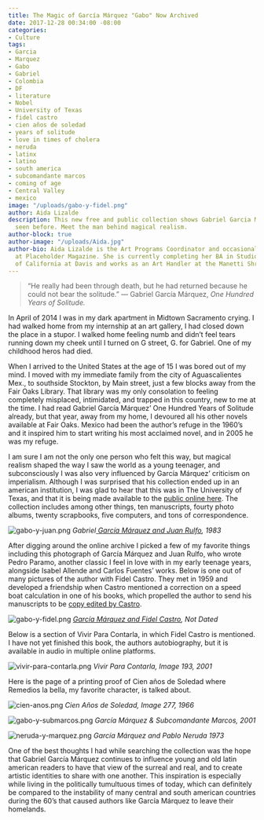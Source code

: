 ```yaml
---
title: The Magic of García Márquez "Gabo" Now Archived
date: 2017-12-28 00:34:00 -08:00
categories:
- Culture
tags:
- Garcia
- Marquez
- Gabo
- Gabriel
- Colombia
- DF
- literature
- Nobel
- University of Texas
- fidel castro
- cien años de soledad
- years of solitude
- love in times of cholera
- neruda
- latinx
- latino
- south america
- subcomandante marcos
- coming of age
- Central Valley
- mexico
image: "/uploads/gabo-y-fidel.png"
author: Aida Lizalde
description: This new free and public collection shows Gabriel Garcia Marquez as never
  seen before. Meet the man behind magical realism.
author-block: true
author-image: "/uploads/Aida.jpg"
author-bio: Aida Lizalde is the Art Programs Coordinator and occasional contributor
  at Placeholder Magazine. She is currently completing her BA in Studio Arts at University
  of California at Davis and works as an Art Handler at the Manetti Shrem Museum.
---
```


>“He really had been through death, but he had returned because he could not bear the solitude.” 
― Gabriel García Márquez, _One Hundred Years of Solitude._

In April of 2014 I was in my dark apartment in Midtown Sacramento crying. I had walked home from my internship at an art gallery, I had closed down the place in a stupor. I walked home feeling numb and didn’t feel tears running down my cheek until I turned on G street, G. for Gabriel. One of my childhood heros had died. 

When I arrived to the United States at the age of 15 I was bored out of my mind. I moved with my immediate family from the city of Aguascalientes Mex., to southside Stockton, by Main street, just a few blocks away from the Fair Oaks Library. That library was my only consolation to feeling completely misplaced, intimidated, and trapped in this country, new to me at the time. I had read Gabriel García Márquez’ One Hundred Years of Solitude already, but that year, away from my home, I devoured all his other novels available at Fair Oaks. Mexico had been the author’s refuge in the 1960’s and it inspired him to start writing his most acclaimed novel, and in 2005 he was my refuge. 

I am sure I am not the only one person who felt this way, but magical realism shaped the way I saw the world as a young teenager, and subconsciously I was also very influenced by García Márquez’ criticism on imperialism. Although I was surprised that his collection ended up in an american institution, I was glad to hear that this was in The University of Texas, and that it is being made available to the [public online here](https://hrc.contentdm.oclc.org/digital/collection/p15878coll51/). The collection includes among other things, ten manuscripts, fourty photo albums, twenty scrapbooks, five computers, and tons of correspondence.

![gabo-y-juan.png](/uploads/gabo-y-juan.png)
_Gabriel[ García Márquez and Juan Rulfo](https://hrc.contentdm.oclc.org/digital/collection/p15878coll73/id/17879/rec/5), 1983_

After digging around the online archive I picked a few of my favorite things including this photograph of García Márquez and Juan Rulfo, who wrote Pedro Paramo, another classic I feel in love with in my early teenage years, alongside Isabel Allende and Carlos Fuentes’ works. Below is one out of many pictures of the author with Fidel Castro. They met in 1959 and developed a friendship when Castro mentioned a correction on a speed boat calculation in one of his books, which propelled the author to send his manuscripts to be [copy edited by Castro](https://www.youtube.com/watch?v=_fzxHQPB1WM). 

![gabo-y-fidel.png](/uploads/gabo-y-fidel.png)
_[García Márquez and Fidel Castro](https://hrc.contentdm.oclc.org/digital/collection/p15878coll73/id/17006/rec/39), Not Dated_

Below is a section of Vivir Para Contarla, in which Fidel Castro is mentioned. I have not yet finished this book, the authors autobiography, but it is available in audio in multiple online platforms. 

![vivir-para-contarla.png](/uploads/vivir-para-contarla.png)
_Vivir Para Contarla, Image 193, 2001_ 

Here is the page of a printing proof of Cien años de Soledad where Remedios la bella, my favorite character, is talked about. 

![cien-anos.png](/uploads/cien-anos.png)
_Cien Años de Soledad, Image 277, 1966_

![gabo-y-submarcos.png](/uploads/gabo-y-submarcos.png)
_García Márquez & Subcomandante Marcos, 2001_

![neruda-y-marquez.png](/uploads/neruda-y-marquez.png)
_García Márquez and Pablo Neruda 1973_

One of the best thoughts I had while searching the collection was the hope that Gabriel García Márquez continues to influence young and old latin american readers to have that view of the surreal and real, and to create artistic identities to share with one another. This inspiration is especially while living in the politically tumultuous times of today, which can definitely be compared to the instability of many central and south american countries during the 60’s that caused authors like García Márquez to leave their homelands. 